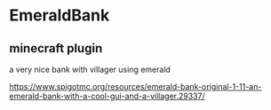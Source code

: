 # EmeraldBank
## minecraft plugin

a very nice bank with villager using emerald

https://www.spigotmc.org/resources/emerald-bank-original-1-11-an-emerald-bank-with-a-cool-gui-and-a-villager.29337/
